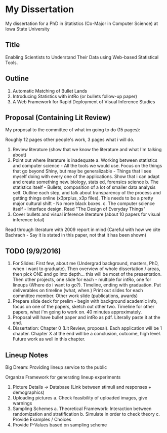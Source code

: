 # My Dissertation

My dissertation for a PhD in Statistics (Co-Major in Computer Science) at Iowa State University

## Title

Enabling Scientists to Understand Their Data using Web-based Statistical Tools.

## Outline

1. Automatic Matching of Bullet Lands
2. Introducing Statistics with intRo (or bullets follow-up paper)
3. A Web Framework for Rapid Deployment of Visual Inference Studies

## Proposal (Containing Lit Review)

My proposal to the committee of what im going to do (15 pages):

Roughly 12 pages other people's work, 3 pages what i will do.

1. Review literature (show that we know the literature and what I'm talking about)
2. Point out where literature is inadequate
    a. Working between statistics and computer science - All the tools we would use. Focus on the things that go beyond Shiny, but may be generalizable - Things that I see myself doing with every one of the applications. Show that i can adapt and create something new. biology, stats ed, forensics science
    b. The statistics itself - Bullets, composition of a lot of smaller data analysis self. Outline each step, and talk about transparency of the process and getting things online (x3prplus, x3p files). This needs to be a pretty major cultural shift - No more black boxes.
    c. The computer science itself - Interface design. Read "The Design of Everyday Things"
3. Cover bullets and visual inference literature (about 10 papers for visual inference total)

Read through literature with 2009 report in mind (Careful with how we cite Bachrach - Say it is stated in this paper, not that it has been shown)
    
## TODO (9/9/2016)

1. For Slides: First few, about me (Undergrad background, masters, PhD, when i want to graduate). Then overview of whole dissertation / areas, then pick ONE and go into depth... this will be most of the presentation. Then other projects, one slide for each - multiple for intRo, one for lineups (Where do i want to go?). Timeline, ending with graduation. Put deliverables on timeline (what, when.) Print out slides for each committee member. Other work slide (publications, awards)
2. Prepare slide deck for prelim - begin with background academic info, focus on one of the papers, sketch out other two. Timeline for other papers, what i'm going to work on. 40 minutes approximately.
3. Proposal will have bullet paper and intRo as pdf. Literally paste it at the end.
4. Dissertation: Chapter 0 (Lit Review, proposal). Each application will be 1 chapter. Chapter X at the end will be a conclusion, outcome, high level. Future work as well in this chapter.

## Lineup Notes

Big Dream: Providing lineup service to the public

Organize Framework for generating lineup experiments

1. Picture Details -> Database (Link between stimuli and responses + demographics)
2. Uploading pictures
    a. Check feasibility of uploaded images, give warnings
3. Sampling Schemes
    a. Theoretical Framework: Interaction between randomization and stratification
    b. Simulate in order to check theory
    c. Provide Examples / Choices
4. Provide P-Values based on sampling scheme
